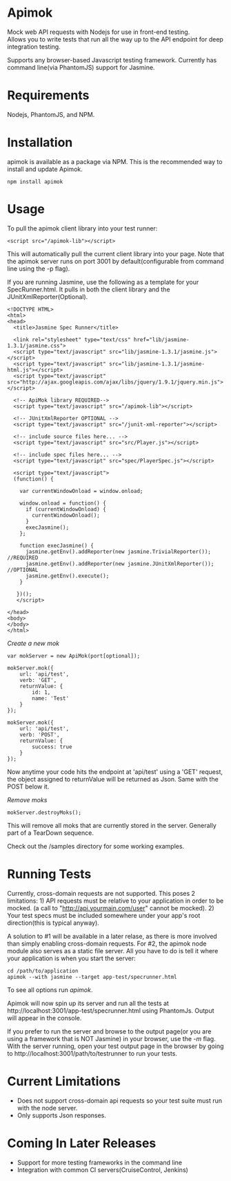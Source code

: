 Apimok
======

Mock web API requests with Nodejs for use in front-end testing.  
Allows you to write tests that run all the way up to the API endpoint for deep integration testing.

Supports any browser-based Javascript testing framework.  Currently has command line(via PhantomJS) support for Jasmine.

Requirements
============

Nodejs, PhantomJS, and NPM.

Installation
============

apimok is available as a package via NPM.  This is the recommended way to install and update Apimok.

    npm install apimok
    
Usage
=====

To pull the apimok client library into your test runner:

    <script src="/apimok-lib"></script>

This will automatically pull the current client library into your page. Note that the apimok server runs on port 3001 by default(configurable from command line using the -p flag).

If you are running Jasmine, use the following as a template for your SpecRunner.html.  It pulls in both the client library and the JUnitXmlReporter(Optional).

    <!DOCTYPE HTML>
    <html>
    <head>
      <title>Jasmine Spec Runner</title>

      <link rel="stylesheet" type="text/css" href="lib/jasmine-1.3.1/jasmine.css">
      <script type="text/javascript" src="lib/jasmine-1.3.1/jasmine.js"></script>
      <script type="text/javascript" src="lib/jasmine-1.3.1/jasmine-html.js"></script>  
      <script type="text/javascript" src="http://ajax.googleapis.com/ajax/libs/jquery/1.9.1/jquery.min.js"></script>

      <!-- ApiMok library REQUIRED-->
      <script type="text/javascript" src="/apimok-lib"></script>
      
      <!-- JUnitXmlReporter OPTIONAL -->
      <script type="text/javascript" src="/junit-xml-reporter"></script>

      <!-- include source files here... -->
      <script type="text/javascript" src="src/Player.js"></script>

      <!-- include spec files here... -->
      <script type="text/javascript" src="spec/PlayerSpec.js"></script>

      <script type="text/javascript">
      (function() {    

        var currentWindowOnload = window.onload;

        window.onload = function() {
          if (currentWindowOnload) {
            currentWindowOnload();
          }
          execJasmine();
        };

        function execJasmine() {
          jasmine.getEnv().addReporter(new jasmine.TrivialReporter());  //REQUIRED
          jasmine.getEnv().addReporter(new jasmine.JUnitXmlReporter()); //OPTIONAL
          jasmine.getEnv().execute();
        }

       })();
       </script>

    </head>
    <body>
    </body>
    </html>


*Create a new mok*

    var mokServer = new ApiMok(port[optional]);
    
    mokServer.mok({
        url: 'api/test',
        verb: 'GET',
        returnValue: {
            id: 1,
            name: 'Test'
        }
    });
    
    mokServer.mok({
        url: 'api/test',
        verb: 'POST',
        returnValue: {
            success: true
        }
    });

Now anytime your code hits the endpoint at 'api/test' using a 'GET' request, the object assigned to returnValue will be returned as Json.  Same with the POST below it.

*Remove moks*

    mokServer.destroyMoks();
    
This will remove all moks that are currently stored in the server.  Generally part of a TearDown sequence.

Check out the /samples directory for some working examples.

Running Tests
=============

Currently, cross-domain requests are not supported.  This poses 2 limitations: 1) API requests must be relative to your application in order to be mocked.  (a call to "http://api.yourmain.com/user" cannot be mocked).  2) Your test specs must be included somewhere under your app's root direction(this is typical anyway).

A solution to #1 will be available in a later relase, as there is more involved than simply enabling cross-domain requests.  For #2, the apimok node module also serves as a static file server.  All you have to do is tell it where your application is when you start the server:

    cd /path/to/application
    apimok --with jasmine --target app-test/specrunner.html
    
To see all options run _apimok_.

Apimok will now spin up its server and run all the tests at http://localhost:3001/app-test/specrunner.html using PhantomJs.  Output will appear in the console.

If you prefer to run the server and browse to the output page(or you are using a framework that is NOT Jasmine) in your browser, use the _-m_ flag.  With the server running, open your test output page in the browser by going to http://localhost:3001/path/to/testrunner to run your tests.

Current Limitations
===================

- Does not support cross-domain api requests so your test suite must run with the node server. 
- Only supports Json responses.

Coming In Later Releases
========================

- Support for more testing frameworks in the command line
- Integration with common CI servers(CruiseControl, Jenkins)
